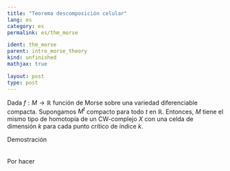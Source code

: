 ```yaml
---
title: "Teorema descomposición celular"
lang: es
category: es
permalink: es/thm_morse

ident: thm_morse
parent: intro_morse_theory
kind: unfinished
mathjax: true

layout: post
type: post
---
```


<div>

Dada $f:M\rightarrow \mathbb{R}$ función de Morse sobre una variedad diferenciable compacta. Supongamos $M^t$ compacto
para todo $t$ en $\mathbb{R}$. Entonces, $M$ tiene el mismo tipo de homotopía de un CW-complejo $X$ con una celda de 
dimensión $k$ para cada punto crítico de índice $k$.
<div class="bcblue boxdissap">
	Demostración
</div><br><br>

<div class="dissap">
	Por hacer
</div>

</div>
